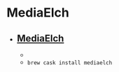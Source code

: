 # MediaElch
- [MediaElch](https://www.kvibes.de/en/mediaelch/)
  - 
  - 
  - `brew cask install mediaelch`
